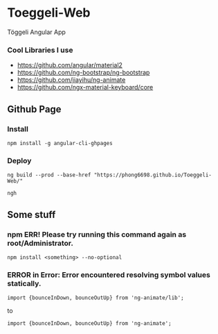 # Toeggeli-Web
Töggeli Angular App

### Cool Libraries I use
- https://github.com/angular/material2
- https://github.com/ng-bootstrap/ng-bootstrap
- https://github.com/jiayihu/ng-animate
- https://github.com/ngx-material-keyboard/core


## Github Page
### Install
```
npm install -g angular-cli-ghpages
```
### Deploy
```
ng build --prod --base-href "https://phong6698.github.io/Toeggeli-Web/"
```
```
ngh
```


## Some stuff
### npm ERR! Please try running this command again as root/Administrator.
```
npm install <something> --no-optional
```

### ERROR in Error: Error encountered resolving symbol values statically. 
```
import {bounceInDown, bounceOutUp} from 'ng-animate/lib';
```
to
```
import {bounceInDown, bounceOutUp} from 'ng-animate';
```
